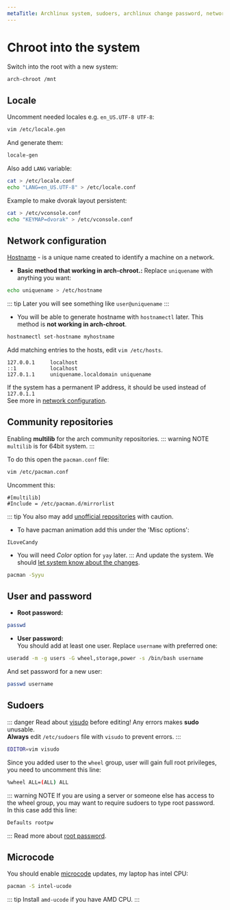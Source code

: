 ```yaml
---
metaTitle: Archlinux system, sudoers, archlinux change password, network configuration  | ArchCheatSheet
---
```


# Chroot into the system
<a id="chroot"></a>
Switch into the root with a new system:
```sh
arch-chroot /mnt
```
## Locale
<a id="locale"></a>
Uncomment needed locales e.g. `en_US.UTF-8 UTF-8`:
```sh
vim /etc/locale.gen
```
And generate them:
```sh
locale-gen
```
Also add `LANG` variable:
```sh
cat > /etc/locale.conf
echo "LANG=en_US.UTF-8" > /etc/locale.conf
```
Example to make dvorak layout persistent:
```sh
cat > /etc/vconsole.conf
echo "KEYMAP=dvorak" > /etc/vconsole.conf
```

## Network configuration
<a id="network-configuration"></a>
[Hostname](https://en.wikipedia.org/wiki/Hostname) - is a unique name created to identify a machine on a network.   

- **Basic method that **working in arch-chroot**.:** Replace `uniquename` with anything you want:
```sh
echo uniquename > /etc/hostname
```
::: tip
Later you will see something like `user@uniquename`
:::

- You will be able to generate hostname with `hostnamectl` later. This method is **not working in arch-chroot**.
```sh
hostnamectl set-hostname myhostname
```
Add matching entries to the hosts, edit `vim /etc/hosts`.
```
127.0.0.1     localhost
::1           localhost
127.0.1.1     uniquename.localdomain uniquename
```
If the system has a permanent IP address, it should be used instead of `127.0.1.1`   
See more in [network configuration](https://wiki.archlinux.org/index.php/Network_configuration).

## Community repositories
<a id="community-repositories"></a>
Enabling **multilib** for the arch community repositories.
::: warning NOTE
`multilib` is for 64bit system.
:::
</div>

To do this open the `pacman.conf` file:
```sh
vim /etc/pacman.conf
```
Uncomment this:
```
#[multilib]
#Include = /etc/pacman.d/mirrorlist
```
::: tip
You also may add [unofficial repositories](https://wiki.archlinux.org/index.php/Unofficial_user_repositories) with caution.
- To have pacman animation add this under the 'Misc options':
```
ILoveCandy
```
- You will need *Color* option for `yay` later.
:::
And update the system. We should [let system know about the changes](https://wiki.archlinux.org/index.php/mirrors#Force_pacman_to_refresh_the_package_lists).
```sh
pacman -Syyu
```

## User and password
<a id="user-and-password"></a>
- **Root password:** 
```sh
passwd
```
- **User password:**    
You should add at least one user. Replace `username` with preferred one:
```sh
useradd -m -g users -G wheel,storage,power -s /bin/bash username
```
And set password for a new user:
```sh
passwd username
```

## Sudoers
<a id="sudoers"></a>
::: danger
Read about [visudo](https://wiki.archlinux.org/index.php/Sudo#Using_visudo) before editing! Any errors makes **sudo** unusable.   
**Always** edit `/etc/sudoers` file with `visudo` to prevent errors.
:::
```sh
EDITOR=vim visudo
```
Since you added user to the `wheel` group, user will gain full root privileges, you need to uncomment this line:
```sh
%wheel ALL=(ALL) ALL
```
::: warning NOTE
If you are using a server or someone else has access to the wheel group, you may want to require sudoers to type root password.   
In this case add this line:
```sh
Defaults rootpw
```
:::
Read more about [root password](https://wiki.archlinux.org/index.php/Sudo#Root_password).

## Microcode
<a id="microcode"></a>
You should enable [microcode](https://wiki.archlinux.org/index.php/microcode#systemd-boot) updates, my laptop has intel CPU:
```sh
pacman -S intel-ucode
```
::: tip
Install `amd-ucode` if you have AMD CPU.
:::


